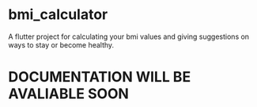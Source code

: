 # bmi_calculator

A flutter project for calculating your bmi values and giving suggestions on ways to stay or become healthy.

# DOCUMENTATION WILL BE AVALIABLE SOON
